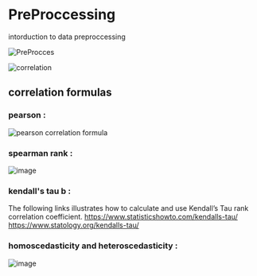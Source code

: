 # PreProccessing
intorduction to data preproccessing

![PreProcces](https://github.com/mse056/PreProccessing/assets/77380435/43184bfe-74d6-4718-8dcf-5a112e6f2ba7)

![correlation](https://github.com/mse056/PreProccessing/assets/77380435/f5b90d6d-96fc-4f62-a7fb-f81c2c31cbb7)

## correlation formulas
### pearson :
![pearson correlation formula](https://github.com/mse056/PreProccessing/assets/77380435/c67793cd-29da-417c-bf63-369d7c2ef2be)

### spearman rank : 
![image](https://github.com/mse056/PreProccessing/assets/77380435/9efbe2fb-3fc8-4f83-8c4e-28166257c4c1)

### kendall's tau b :
The following links illustrates how to calculate and use Kendall’s Tau rank correlation coefficient.
https://www.statisticshowto.com/kendalls-tau/                        
https://www.statology.org/kendalls-tau/

### homoscedasticity and heteroscedasticity :
![image](https://github.com/mse056/PreProccessing/assets/77380435/3f433a01-851e-4866-9a79-5ab9d8d6baf7)
